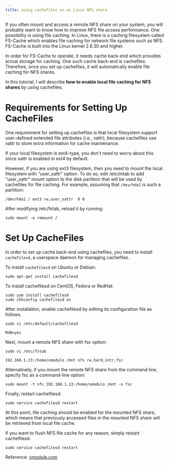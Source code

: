 ```yaml
---
title: using cachefiles on an Linux NFS share
---
```



If you often mount and access a remote NFS share on your system, you
will probably want to know how to improve NFS file access performance.
One possibility is using file caching. In Linux, there is a caching
filesystem called FS-Cache which enables file caching for network file
systems such as NFS. FS-Cache is built into the Linux kernel 2.6.30
and higher.

In order for FS-Cache to operate, it needs cache back-end which
provides actual storage for caching. One such cache back-end is
cachefiles. Therefore, once you set up cachefiles, it will
automatically enable file caching for NFS shares.

In this tutorial, I will describe **how to enable local file caching for
NFS shares** by using cachefiles.

# Requirements for Setting Up CacheFiles

One requirement for setting up cachefiles is that local filesystem
support user-defined extended file attributes (i.e., xattr), because
cachefiles use xattr to store extra information for cache maintenance.

If your local filesystem is ext4-type, you don't need to worry about
this since xattr is enabled in ext4 by default.

However, if you are using ext3 filesystem, then you need to mount the
local filesystem with "user_xattr" option. To do so, edit /etc/mtab
to add "user_xattr" mount option to the disk partition that will be
used by cachefiles for file caching. For example, assuming that
`/dev/hda1` is such a partition:

```
/dev/hda1 / ext3 rw,user_xattr  0 0
```

After modifying /etc/fstab, reload it by running:

```
sudo mount -o remount /
```

# Set Up CacheFiles

In order to set up cache back-end using cachefiles, you need to
install `cachefilesd`, a userspace daemon for managing cachefiles.

To install `cachefilesd` on Ubuntu or Debian:

```
sudo apt-get install cachefilesd
```

To install cachefilesd on CentOS, Fedora or RedHat:

```
sudo yum install cachefilesd
sudo chkconfig cachefilesd on
```

After installation, enable cachefilesd by editing its configuration
file as follows.

```
sudo vi /etc/default/cachefilesd

RUN=yes
```

Next, mount a remote NFS share with fsc option:

```
sudo vi /etc/fstab

192.168.1.13:/home/xmodulo /mnt nfs rw,hard,intr,fsc
```

Alternatively, if you mount the remote NFS share from the command line, specify fsc as a command-line option:

```
sudo mount -t nfs 192.168.1.13:/home/xmodulo /mnt -o fsc
```

Finally, restart cachefilesd:

```
sudo service cachefilesd restart
```

At this point, file caching should be enabled for the mounted NFS
share, which means that previously accessed files in the mounted
NFS share will be retrieved from local file cache.

If you want to flush NFS file cache for any reason, simply restart
cachefilesd.

```
sudo service cachefilesd restart
```

Reference: [xmodule.com](http://xmodulo.com/how-to-enable-local-file-caching-for-nfs-share-on-linux.html)
